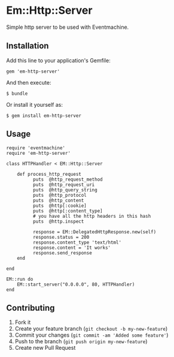 # Em::Http::Server

Simple http server to be used with Eventmachine.

## Installation

Add this line to your application's Gemfile:

    gem 'em-http-server'

And then execute:

    $ bundle

Or install it yourself as:

    $ gem install em-http-server

## Usage

    require 'eventmachine'
    require 'em-http-server'

    class HTTPHandler < EM::Http::Server

        def process_http_request
              puts  @http_request_method
              puts  @http_request_uri
              puts  @http_query_string
              puts  @http_protocol
              puts  @http_content
              puts  @http[:cookie]
              puts  @http[:content_type]
              # you have all the http headers in this hash
              puts  @http.inspect

              response = EM::DelegatedHttpResponse.new(self)
              response.status = 200
              response.content_type 'text/html'
              response.content = 'It works'
              response.send_response
        end
        
    end

    EM::run do
        EM::start_server("0.0.0.0", 80, HTTPHandler)
    end

## Contributing

1. Fork it
2. Create your feature branch (`git checkout -b my-new-feature`)
3. Commit your changes (`git commit -am 'Added some feature'`)
4. Push to the branch (`git push origin my-new-feature`)
5. Create new Pull Request
